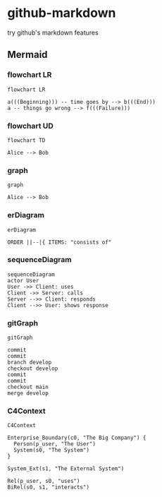 # github-markdown

try github's markdown features


## Mermaid

### flowchart LR

``` mermaid
flowchart LR

a(((Beginning))) -- time goes by --> b(((End)))
a -- things go wrong --> f(((Failure)))
```

### flowchart UD

```mermaid
flowchart TD

Alice --> Bob
```

### graph

```mermaid
graph

Alice --> Bob
```

### erDiagram

```mermaid
erDiagram

ORDER ||--|{ ITEMS: "consists of"

```

### sequenceDiagram

```mermaid
sequenceDiagram
actor User
User ->> Client: uses
Client ->> Server: calls
Server -->> Client: responds
Client -->> User: shows response
```

### gitGraph

```mermaid
gitGraph

commit
commit
branch develop
checkout develop
commit
commit
checkout main
merge develop
```

### C4Context

```mermaid
C4Context

Enterprise_Boundary(c0, "The Big Company") {
  Person(p_user, "The User")
  System(s0, "The System")
}

System_Ext(s1, "The External System")

Rel(p_user, s0, "uses")
BiRel(s0, s1, "interacts")
```
